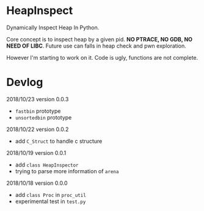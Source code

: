 # HeapInspect

Dynamically Inspect Heap In Python.

Core concept is to inspect heap by a given pid. 
**NO PTRACE, NO GDB, NO NEED OF LIBC**. 
Future use can falls in heap check and pwn exploration.

However I'm starting to work on it. Code is ugly, functions are not complete.

# Devlog

2018/10/23 version 0.0.3

- `fastbin` prototype
- `unsortedbin` prototype

2018/10/22 version 0.0.2

- add `C_Struct` to handle c structure

2018/10/19 version 0.0.1

- add `class HeapInspector`
- trying to parse more information of `arena`

2018/10/18 version 0.0.0

- add `class Proc` in `proc_util`
- experimental test in `test.py`